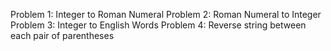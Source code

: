 Problem 1: Integer to Roman Numeral
Problem 2: Roman Numeral to Integer
Problem 3: Integer to English Words
Problem 4: Reverse string between each pair of parentheses
